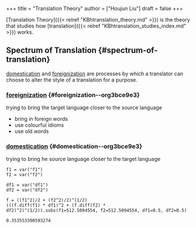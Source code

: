 +++
title = "Translation Theory"
author = ["Houjun Liu"]
draft = false
+++

[Translation Theory]({{< relref "KBhtranslation_theory.md" >}}) is the theory that studies how [translation]({{< relref "KBhtranslation_studies_index.md" >}}) works.


## Spectrum of Translation {#spectrum-of-translation}

[domestication](#spectrum-of-translation) and [foreignization](#spectrum-of-translation) are processes by which a translator can choose to alter the style of a translation for a purpose.


### [foreignization](#spectrum-of-translation) {#foreignization--org3bce9e3}

trying to bring the target language closer to the source language

-   bring in foreign words
-   use colourful idioms
-   use old words


### [domestication](#spectrum-of-translation) {#domestication--org3bce9e3}

trying to bring he source language closer to the target language

```sage
f1 = var("f1")
f2 = var("f2")

df1 = var("df1")
df2 = var("df2")

f = ((f1^2)/2 + (f2^2)/2)^(1/2)
(((f.diff(f1) * df1)^2 + (f.diff(f2) * df2)^2)^(1/2)).subs(f1=512.5094554, f2=512.5094554, df1=0.5, df2=0.5)
```

```text
0.353553390593274
```